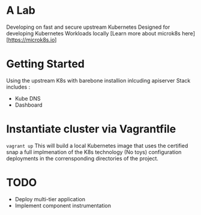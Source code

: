 # A Lab 


Developing on fast and secure upstream Kubernetes
Designed for developing Kubernetes Workloads locally
[Learn more about microk8s here][https://microk8s.io] 



# Getting Started
 
Using the upstream K8s with barebone installion inlcuding apiserver 
Stack includes : 
-  Kube DNS  
-  Dashboard  

#  Instantiate cluster via Vagrantfile 

`vagrant up`
This will build a local Kubernetes image that uses the certified snap a full implmenation of the K8s technology (No toys) configuration deployments in the corrensponding directories of the project.



# TODO 

- Deploy multi-tier application 
- Implement component instrumentation 